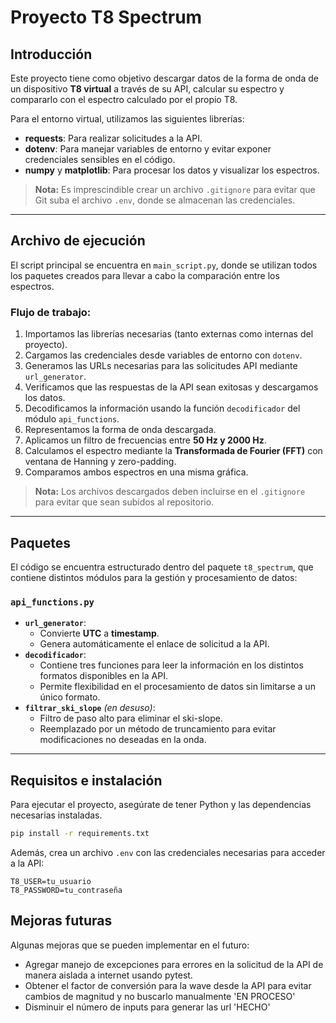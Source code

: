 # Proyecto T8 Spectrum

## Introducción

Este proyecto tiene como objetivo descargar datos de la forma de onda de un dispositivo **T8 virtual** a través de su API, calcular su espectro y compararlo con el espectro calculado por el propio T8.

Para el entorno virtual, utilizamos las siguientes librerías:

- **requests**: Para realizar solicitudes a la API.
- **dotenv**: Para manejar variables de entorno y evitar exponer credenciales sensibles en el código.
- **numpy** y **matplotlib**: Para procesar los datos y visualizar los espectros.

> **Nota:** Es imprescindible crear un archivo `.gitignore` para evitar que Git suba el archivo `.env`, donde se almacenan las credenciales.

---

## Archivo de ejecución

El script principal se encuentra en `main_script.py`, donde se utilizan todos los paquetes creados para llevar a cabo la comparación entre los espectros.

### Flujo de trabajo:

1. Importamos las librerías necesarias (tanto externas como internas del proyecto).
2. Cargamos las credenciales desde variables de entorno con `dotenv`.
3. Generamos las URLs necesarias para las solicitudes API mediante `url_generator`.
4. Verificamos que las respuestas de la API sean exitosas y descargamos los datos.
5. Decodificamos la información usando la función `decodificador` del módulo `api_functions`.
6. Representamos la forma de onda descargada.
7. Aplicamos un filtro de frecuencias entre **50 Hz y 2000 Hz**.
8. Calculamos el espectro mediante la **Transformada de Fourier (FFT)** con ventana de Hanning y zero-padding.
9. Comparamos ambos espectros en una misma gráfica.

> **Nota:** Los archivos descargados deben incluirse en el `.gitignore` para evitar que sean subidos al repositorio.

---

## Paquetes

El código se encuentra estructurado dentro del paquete `t8_spectrum`, que contiene distintos módulos para la gestión y procesamiento de datos:

### `api_functions.py`

- **`url_generator`**:
  - Convierte **UTC** a **timestamp**.
  - Genera automáticamente el enlace de solicitud a la API.
- **`decodificador`**:
  - Contiene tres funciones para leer la información en los distintos formatos disponibles en la API.
  - Permite flexibilidad en el procesamiento de datos sin limitarse a un único formato.
- **`filtrar_ski_slope`** *(en desuso)*:
  - Filtro de paso alto para eliminar el ski-slope.
  - Reemplazado por un método de truncamiento para evitar modificaciones no deseadas en la onda.

---

## Requisitos e instalación

Para ejecutar el proyecto, asegúrate de tener Python y las dependencias necesarias instaladas.

```bash
pip install -r requirements.txt
```

Además, crea un archivo `.env` con las credenciales necesarias para acceder a la API:

```
T8_USER=tu_usuario
T8_PASSWORD=tu_contraseña
```
## Mejoras futuras

Algunas mejoras que se pueden implementar en el futuro:

- Agregar manejo de excepciones para errores en la solicitud de la API de manera aislada a internet usando pytest.
- Obtener el factor de conversión para la wave desde la API para evitar cambios de magnitud y no buscarlo manualmente 'EN PROCESO'
- Disminuir el número de inputs para generar las url 'HECHO'

